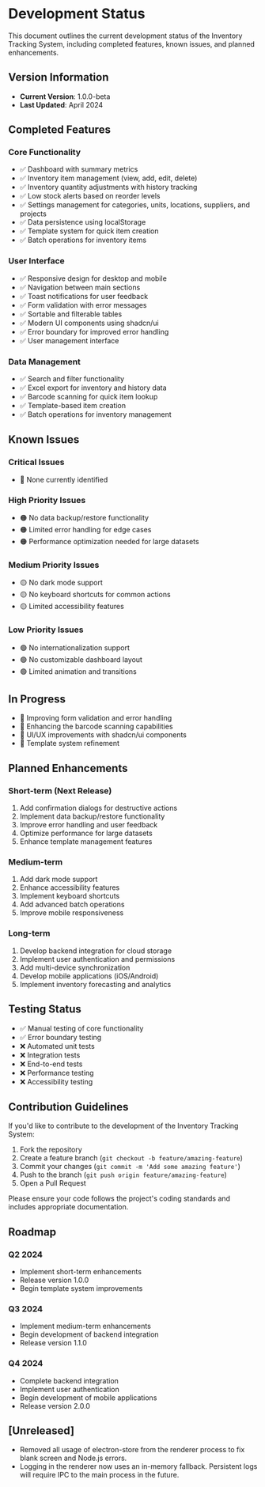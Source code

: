 # Development Status

This document outlines the current development status of the Inventory Tracking System, including completed features, known issues, and planned enhancements.

## Version Information

- **Current Version**: 1.0.0-beta
- **Last Updated**: April 2024

## Completed Features

### Core Functionality
- ✅ Dashboard with summary metrics
- ✅ Inventory item management (view, add, edit, delete)
- ✅ Inventory quantity adjustments with history tracking
- ✅ Low stock alerts based on reorder levels
- ✅ Settings management for categories, units, locations, suppliers, and projects
- ✅ Data persistence using localStorage
- ✅ Template system for quick item creation
- ✅ Batch operations for inventory items

### User Interface
- ✅ Responsive design for desktop and mobile
- ✅ Navigation between main sections
- ✅ Toast notifications for user feedback
- ✅ Form validation with error messages
- ✅ Sortable and filterable tables
- ✅ Modern UI components using shadcn/ui
- ✅ Error boundary for improved error handling
- ✅ User management interface

### Data Management
- ✅ Search and filter functionality
- ✅ Excel export for inventory and history data
- ✅ Barcode scanning for quick item lookup
- ✅ Template-based item creation
- ✅ Batch operations for inventory management

## Known Issues

### Critical Issues
- 🔴 None currently identified

### High Priority Issues
- 🟠 No data backup/restore functionality
- 🟠 Limited error handling for edge cases
- 🟠 Performance optimization needed for large datasets

### Medium Priority Issues
- 🟡 No dark mode support
- 🟡 No keyboard shortcuts for common actions
- 🟡 Limited accessibility features

### Low Priority Issues
- 🟢 No internationalization support
- 🟢 No customizable dashboard layout
- 🟢 Limited animation and transitions

## In Progress

- 🔄 Improving form validation and error handling
- 🔄 Enhancing the barcode scanning capabilities
- 🔄 UI/UX improvements with shadcn/ui components
- 🔄 Template system refinement

## Planned Enhancements

### Short-term (Next Release)
1. Add confirmation dialogs for destructive actions
2. Implement data backup/restore functionality
3. Improve error handling and user feedback
4. Optimize performance for large datasets
5. Enhance template management features

### Medium-term
1. Add dark mode support
2. Enhance accessibility features
3. Implement keyboard shortcuts
4. Add advanced batch operations
5. Improve mobile responsiveness

### Long-term
1. Develop backend integration for cloud storage
2. Implement user authentication and permissions
3. Add multi-device synchronization
4. Develop mobile applications (iOS/Android)
5. Implement inventory forecasting and analytics

## Testing Status

- ✅ Manual testing of core functionality
- ✅ Error boundary testing
- ❌ Automated unit tests
- ❌ Integration tests
- ❌ End-to-end tests
- ❌ Performance testing
- ❌ Accessibility testing

## Contribution Guidelines

If you'd like to contribute to the development of the Inventory Tracking System:

1. Fork the repository
2. Create a feature branch (`git checkout -b feature/amazing-feature`)
3. Commit your changes (`git commit -m 'Add some amazing feature'`)
4. Push to the branch (`git push origin feature/amazing-feature`)
5. Open a Pull Request

Please ensure your code follows the project's coding standards and includes appropriate documentation.

## Roadmap

### Q2 2024
- Implement short-term enhancements
- Release version 1.0.0
- Begin template system improvements

### Q3 2024
- Implement medium-term enhancements
- Begin development of backend integration
- Release version 1.1.0

### Q4 2024
- Complete backend integration
- Implement user authentication
- Begin development of mobile applications
- Release version 2.0.0

## [Unreleased]
- Removed all usage of electron-store from the renderer process to fix blank screen and Node.js errors.
- Logging in the renderer now uses an in-memory fallback. Persistent logs will require IPC to the main process in the future.